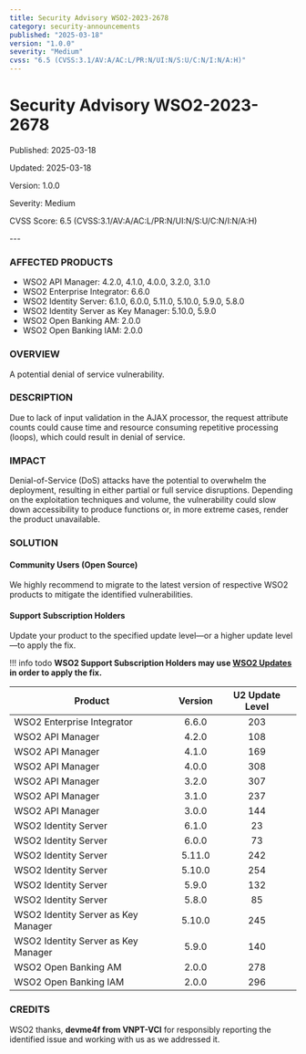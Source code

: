 ```yaml
---
title: Security Advisory WSO2-2023-2678
category: security-announcements
published: "2025-03-18"
version: "1.0.0"
severity: "Medium"
cvss: "6.5 (CVSS:3.1/AV:A/AC:L/PR:N/UI:N/S:U/C:N/I:N/A:H)"
---
```


# Security Advisory WSO2-2023-2678

<p class="doc-info">Published: 2025-03-18</p>
<p class="doc-info">Updated: 2025-03-18</p>
<p class="doc-info">Version: 1.0.0</p>
<p class="doc-info">Severity: Medium</p>
<p class="doc-info">CVSS Score: 6.5 (CVSS:3.1/AV:A/AC:L/PR:N/UI:N/S:U/C:N/I:N/A:H)</p>
---

### AFFECTED PRODUCTS
* WSO2 API Manager:  4.2.0, 4.1.0, 4.0.0, 3.2.0, 3.1.0
* WSO2 Enterprise Integrator: 6.6.0
* WSO2 Identity Server: 6.1.0, 6.0.0, 5.11.0, 5.10.0, 5.9.0, 5.8.0
* WSO2 Identity Server as Key Manager: 5.10.0, 5.9.0
* WSO2 Open Banking AM: 2.0.0
* WSO2 Open Banking IAM: 2.0.0


### OVERVIEW
A potential denial of service vulnerability.


### DESCRIPTION
Due to lack of input validation in the AJAX processor, the request attribute counts could cause time and resource consuming repetitive processing (loops), which could result in denial of service.


### IMPACT
Denial-of-Service (DoS) attacks have the potential to overwhelm the deployment, resulting in either partial or full service disruptions. Depending on the exploitation techniques and volume, the vulnerability could slow down accessibility to produce functions or, in more extreme cases, render the product unavailable.


### SOLUTION

#### Community Users (Open Source)
We highly recommend to migrate to the latest version of respective WSO2 products to mitigate the identified vulnerabilities.


#### Support Subscription Holders

Update your product to the specified update level—or a higher update level—to apply the fix.

!!! info todo
    **WSO2 Support Subscription Holders may use [WSO2 Updates](https://wso2.com/updates/) in order to apply the fix.**

| Product                             | Version | U2 Update Level |
| ----------------------------------- | :-----: | :-------------: |
| WSO2 Enterprise Integrator          |  6.6.0  |       203       |
| WSO2 API Manager                    |  4.2.0  |       108       |
| WSO2 API Manager                    |  4.1.0  |       169       |
| WSO2 API Manager                    |  4.0.0  |       308       |
| WSO2 API Manager                    |  3.2.0  |       307       |
| WSO2 API Manager                    |  3.1.0  |       237       |
| WSO2 API Manager                    |  3.0.0  |       144       |
| WSO2 Identity Server                |  6.1.0  |       23        |
| WSO2 Identity Server                |  6.0.0  |       73        |
| WSO2 Identity Server                | 5.11.0  |       242       |
| WSO2 Identity Server                | 5.10.0  |       254       |
| WSO2 Identity Server                |  5.9.0  |       132       |
| WSO2 Identity Server                |  5.8.0  |       85        |
| WSO2 Identity Server as Key Manager | 5.10.0  |       245       |
| WSO2 Identity Server as Key Manager |  5.9.0  |       140       |
| WSO2 Open Banking AM                |  2.0.0  |       278       |
| WSO2 Open Banking IAM               |  2.0.0  |       296       |


### CREDITS
WSO2 thanks, **devme4f from VNPT-VCI** for responsibly reporting the identified issue and working with us as we addressed it.
